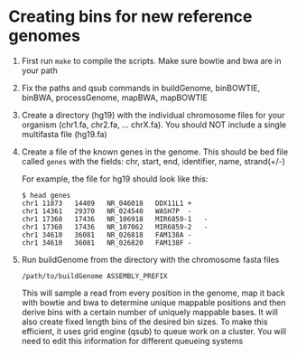 # Creating bins for new reference genomes

1. First run `make` to compile the scripts. Make sure bowtie and bwa are in your path

2. Fix the paths and qsub commands in buildGenome, binBOWTIE, binBWA, processGenome, mapBWA, mapBOWTIE

3. Create a directory (hg19) with the individual chromosome files for your organism (chr1.fa, chr2.fa, ... chrX.fa). You should NOT include a single
   multifasta file (hg19.fa)

4. Create a file of the known genes in the genome. This should be bed file called `genes` with the fields: chr, start, end, identifier, name, strand(+/-)

   For example, the file for hg19 should look like this:
   ```
   $ head genes
   chr1 11873   14409   NR_046018   DDX11L1 +
   chr1 14361   29370   NR_024540   WASH7P  -
   chr1 17368   17436   NR_106918   MIR6859-1   -
   chr1 17368   17436   NR_107062   MIR6859-2   -
   chr1 34610   36081   NR_026818   FAM138A -
   chr1 34610   36081   NR_026820   FAM138F -
   ```

5. Run buildGenome from the directory with the chromosome fasta files

   ```
   /path/to/buildGenome ASSEMBLY_PREFIX
   ```

   This will sample a read from every position in the genome, map it back with bowtie and bwa to determine unique mappable positions and then derive bins with a certain number of uniquely mappable bases.  It will also create fixed length bins of the desired bin sizes. To make this efficient, it uses grid engine (qsub) to queue work on a cluster. You will need to edit this information for different queueing systems


